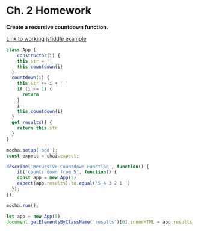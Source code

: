 # Ch. 2 Homework

__Create a recursive countdown function.__

[Link to working jsfiddle example](https://jsfiddle.net/meshuggie/t9bctdsL/)

```javascript
class App {
	constructor(i) {
  	this.str = ''
  	this.countdown(i)
  }
  countdown(i) {
    this.str += i + ' '
    if (i <= 1) {
      return
    }
    i--
    this.countdown(i)
  }
  get results() {
  	return this.str
  }
}

mocha.setup('bdd');
const expect = chai.expect;

describe('Recursive Countdown Function', function() {
	it('counts down from 5', function() {
  	const app = new App(5)
    expect(app.results).to.equal('5 4 3 2 1 ')
  });
});

mocha.run();

let app = new App(5)
document.getElementsByClassName('results')[0].innerHTML = app.results
```
